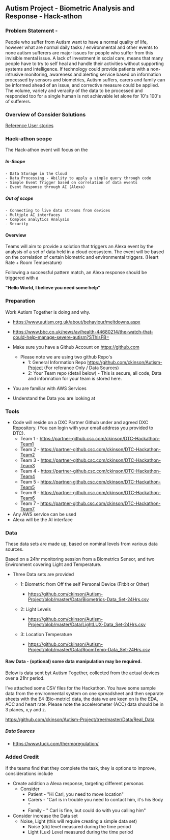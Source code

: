 ## Autism Project - Biometric Analysis and Response - Hack-athon

### Problem Statement -

People who suffer from Autism want to have a normal quality of life, however what are normal daily tasks / environmental and other events to none autism sufferers are major issues for people who suffer from this invisible mental issue. A lack of investment in social care, means that many people have to try to self heal and handle their activities without supporting systems and intelligence. If technology could provide patients with a non-intrusive monitoring, awareness and alerting service based on information processed by sensors and biometrics, Autism suffers, carers and family can be informed ahead of an issue, and corrective measure could be applied. The volume, variety and veracity of the data to be processed and responded too for a single human is not achievable let alone for 10's 100's of sufferers.


### Overview of Consider Solutions

[Reference User stories](./Data%20Story%20-%20Improve%20Care.md)

### Hack-athon scope

The Hack-athon event will focus on the

##### In-Scope
    - Data Storage in the Cloud
    - Data Processing - Ability to apply a simple query through code
    - Simple Event Trigger based on correlation of data events
    - Event Response through AI (Alexa)

##### Out of scope
    - Connecting to live data streams from devices
    - Multiple AI interfaces
    - Complex analytics Analysis
    - Security

#### Overview

Teams will aim to provide a solution that triggers an Alexa event by the analysis of a set of data held in a cloud ecosystem. The event will be based on the correlation of certain biometric and environmental triggers. (Heart Rate + Room Temperature)

Following a successful pattern match, an Alexa response should be triggered with a

  <b>"Hello World, I believe you need some help"</b>

### Preparation

Work Autism Together is doing and why.

  - https://www.autism.org.uk/about/behaviour/meltdowns.aspx
  - https://www.bbc.co.uk/news/av/health-44680214/the-watch-that-could-help-manage-severe-autism?SThisFB=

- Make sure you have a Github Account on https://github.com  
  - Please note we are using two github Repo's
    - 1: General Information Repo https://github.com/ckinson/Autism-Project (For referance Only / Data Sources)
    - 2: Your Team repo (detail below) - This is secure, all code, Data and information for your team is stored here.
- You are familiar with AWS Services
- Understand the Data you are looking at


### Tools

  - Code will reside on a DXC Partner Github under and agreed DXC Repository. (You can login with your email address you provided to DTC).
    - Team 1 - https://partner-github.csc.com/ckinson/DTC-Hackathon-Team1
    - Team 2 - https://partner-github.csc.com/ckinson/DTC-Hackathon-Team2
    - Team 3 - https://partner-github.csc.com/ckinson/DTC-Hackathon-Team3
    - Team 4 - https://partner-github.csc.com/ckinson/DTC-Hackathon-Team4
    - Team 5 - https://partner-github.csc.com/ckinson/DTC-Hackathon-Team5
    - Team 6 - https://partner-github.csc.com/ckinson/DTC-Hackathon-Team6
    - Team 7 - https://partner-github.csc.com/ckinson/DTC-Hackathon-Team7
  - Any AWS service can be used
  - Alexa will be the AI interface

### Data

These data sets are made up, based on nominal levels from various data sources.

Based on a 24hr monitoring session from a Biometrics Sensor, and two Environment covering Light and Temperature.

  - Three Data sets are provided
    - 1: Biometric from Off the self Personal Device (Fitbit or Other)
      - https://github.com/ckinson/Autism-Project/blob/master/Data/Biometrics-Data_Set-24Hrs.csv

    - 2: Light Levels
      - https://github.com/ckinson/Autism-Project/blob/master/Data/LightLUX-Data_Set-24Hrs.csv

    - 3: Location Temperature
      - https://github.com/ckinson/Autism-Project/blob/master/Data/RoomTemp-Data_Set-24Hrs.csv
      
 #### Raw Data - (optional) some data manipulation may be required.
 
 Below is data sent byt Autism Together, collected from the actual devices over a 21hr period. 
 
 I’ve attached some CSV files for the Hackathon. You have some sample data from the environmental system on one spreadsheet and then separate sheets with the E4 (Bio-metric) data, the data we are keen on is the EDA, ACC and heart rate. Please note the accelerometer (ACC) data should be in 3 planes, x,y and z.
 
 https://github.com/ckinson/Autism-Project/tree/master/Data/Real_Data
 

##### Data Sources

 - https://www.tuck.com/thermoregulation/

### Added Credit

If the teams find that they complete the task, they is options to improve, considerations include

  - Create addition a Alexa response, targeting different personas
    - Consider
        - Patient - "Hi Carl, you need to move location"
        - Carers - "Carl is in trouble you need to contact him, it's his Body "
        - Family - " Carl is fine, but could do with you calling him"
  - Consider increase the Data set
    - Noise, Light (this will require creating a simple data set)
      - Noise (db) level measured during the time period
      - Light (Lux) Level measured during the time period
